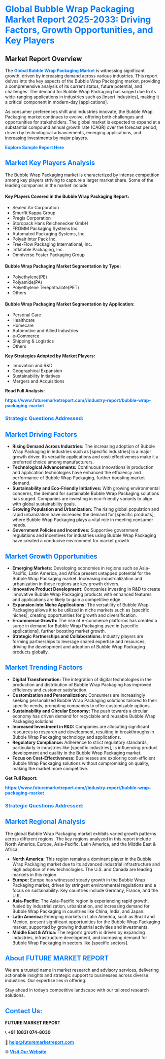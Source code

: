 <h1 style="color: #007BFF;">Global Bubble Wrap Packaging Market Report 2025-2033: Driving Factors, Growth Opportunities, and Key Players</h1>

<section id="overview">
<h2>Market Report Overview</h2>
<p>The <a href="https://www.futuremarketreport.com//industry-report/bubble-wrap-packaging-market" style="color: #007BFF; text-decoration: none;"><strong>Global Bubble Wrap Packaging Market</strong></a> is witnessing significant growth, driven by increasing demand across various industries. This report delves into the key aspects of the Bubble Wrap Packaging market, providing a comprehensive analysis of its current status, future potential, and challenges. The demand for Bubble Wrap Packaging has surged due to its wide-ranging applications in industries such as [insert industries], making it a critical component in modern-day [applications].</p>
<p>As consumer preferences shift and industries innovate, the Bubble Wrap Packaging market continues to evolve, offering both challenges and opportunities for stakeholders. The global market is expected to expand at a substantial compound annual growth rate (CAGR) over the forecast period, driven by technological advancements, emerging applications, and increasing investments by major players.</p>
</section>

<section id="overview">
<p><a href="https://www.futuremarketreport.com//request-sample/reportId=54274" style="color: #007BFF; text-decoration: none;"><strong>Explore Sample Report Here</strong></a></p>
</section>

<section id="key-players">
<h2 style="color: #007BFF;">Market Key Players Analysis</h2>
<p>The Bubble Wrap Packaging market is characterized by intense competition among key players striving to capture a larger market share. Some of the leading companies in the market include:</p>
<h4>Key Players Covered in the Bubble Wrap Packaging Report:</h4>
<ul><li>Sealed Air Corporation</li><li>Smurfit Kappa Group</li><li>Pregis Corporation</li><li>Storopack Hans Reichenecker GmbH</li><li>FROMM Packaging Systems Inc.</li><li>Automated Packaging Systems, Inc.</li><li>Polyair Inter Pack Inc.</li><li>Free-Flow Packaging International, Inc.</li><li>Inflatable Packaging, Inc.</li><li>Omniverse Foster Packaging Group</li></ul>
<h4>Bubble Wrap Packaging Market Segmentation by Type:</h4>
<ul><li>Polyethylene(PE)</li><li>Polyamide(PA)</li><li>Polyethylene Terephthalate(PET)</li><li>Others</li></ul>

<h4>Bubble Wrap Packaging Market Segmentation by Application:</h4>
<ul><li>Personal Care</li><li>Healthcare</li><li>Homecare</li><li>Automotive and Allied Industries</li><li>e-Commerce</li><li>Shipping &amp; Logistics</li><li>Others</li></ul>
<p><strong>Key Strategies Adopted by Market Players:</strong></p>
<ul>
<li>Innovation and R&D</li>
<li>Geographical Expansion</li>
<li>Sustainability Initiatives</li>
<li>Mergers and Acquisitions</li>
</ul>
</section>

<section>
<p><strong>Read Full Analysis: </strong></p><a href="https://www.futuremarketreport.com//industry-report/bubble-wrap-packaging-market" style="color: #007BFF; text-decoration: none;"><strong>https://www.futuremarketreport.com//industry-report/bubble-wrap-packaging-market</strong></a>
<h3 style="color: #007BFF;">Strategic Questions Addressed:</h3>
</section>

<section id="driving-factors">
<h2 style="color: #007BFF;">Market Driving Factors</h2>
<ul>
<li><strong>Rising Demand Across Industries:</strong> The increasing adoption of Bubble Wrap Packaging in industries such as [specific industries] is a major growth driver. Its versatile applications and cost-effectiveness make it a preferred choice among manufacturers.</li>
<li><strong>Technological Advancements:</strong> Continuous innovations in production and application technologies have enhanced the efficiency and performance of Bubble Wrap Packaging, further boosting market demand.</li>
<li><strong>Sustainability and Eco-Friendly Initiatives:</strong> With growing environmental concerns, the demand for sustainable Bubble Wrap Packaging solutions has surged. Companies are investing in eco-friendly variants to align with global sustainability goals.</li>
<li><strong>Growing Population and Urbanization:</strong> The rising global population and rapid urbanization have increased the demand for [specific products], where Bubble Wrap Packaging plays a vital role in meeting consumer needs.</li>
<li><strong>Government Policies and Incentives:</strong> Supportive government regulations and incentives for industries using Bubble Wrap Packaging have created a conducive environment for market growth.</li>
</ul>
</section>

<section id="growth-opportunities">
<h2 style="color: #007BFF;">Market Growth Opportunities</h2>
<ul>
<li><strong>Emerging Markets:</strong> Developing economies in regions such as Asia-Pacific, Latin America, and Africa present untapped potential for the Bubble Wrap Packaging market. Increasing industrialization and urbanization in these regions are key growth drivers.</li>
<li><strong>Innovative Product Development:</strong> Companies investing in R&D to create innovative Bubble Wrap Packaging products with enhanced features and applications are likely to gain a competitive edge.</li>
<li><strong>Expansion into Niche Applications:</strong> The versatility of Bubble Wrap Packaging allows it to be utilized in niche markets such as [specific niches], creating opportunities for growth and diversification.</li>
<li><strong>E-commerce Growth:</strong> The rise of e-commerce platforms has created a surge in demand for Bubble Wrap Packaging used in [specific applications], further boosting market growth.</li>
<li><strong>Strategic Partnerships and Collaborations:</strong> Industry players are forming partnerships to leverage shared expertise and resources, driving the development and adoption of Bubble Wrap Packaging products globally.</li>
</ul>
</section>

<section id="trending-factors">
<h2 style="color: #007BFF;">Market Trending Factors</h2>
<ul>
<li><strong>Digital Transformation:</strong> The integration of digital technologies in the production and distribution of Bubble Wrap Packaging has improved efficiency and customer satisfaction.</li>
<li><strong>Customization and Personalization:</strong> Consumers are increasingly seeking personalized Bubble Wrap Packaging solutions tailored to their specific needs, prompting companies to offer customizable options.</li>
<li><strong>Sustainability and Circular Economy:</strong> The push towards a circular economy has driven demand for recyclable and reusable Bubble Wrap Packaging solutions.</li>
<li><strong>Increased Investment in R&D:</strong> Companies are allocating significant resources to research and development, resulting in breakthroughs in Bubble Wrap Packaging technology and applications.</li>
<li><strong>Regulatory Compliance:</strong> Adherence to strict regulatory standards, particularly in industries like [specific industries], is influencing product development and quality in the Bubble Wrap Packaging market.</li>
<li><strong>Focus on Cost-Effectiveness:</strong> Businesses are exploring cost-efficient Bubble Wrap Packaging solutions without compromising on quality, making the market more competitive.</li>
</ul>
</section>

<section>
<p><strong>Get Full Report: </strong></p><a href="https://www.futuremarketreport.com//industry-report/bubble-wrap-packaging-market" style="color: #007BFF; text-decoration: none;"><strong>https://www.futuremarketreport.com//industry-report/bubble-wrap-packaging-market</strong></a>
<h3 style="color: #007BFF;">Strategic Questions Addressed:</h3>
</section>


<section id="regional-analysis">
<h2 style="color: #007BFF;">Market Regional Analysis</h2>
<p>The global Bubble Wrap Packaging market exhibits varied growth patterns across different regions. The key regions analyzed in this report include North America, Europe, Asia-Pacific, Latin America, and the Middle East & Africa:</p>
<ul>
<li><strong>North America:</strong> This region remains a dominant player in the Bubble Wrap Packaging market due to its advanced industrial infrastructure and high adoption of new technologies. The U.S. and Canada are leading markets in this region.</li>
<li><strong>Europe:</strong> Europe has witnessed steady growth in the Bubble Wrap Packaging market, driven by stringent environmental regulations and a focus on sustainability. Key countries include Germany, France, and the U.K.</li>
<li><strong>Asia-Pacific:</strong> The Asia-Pacific region is experiencing rapid growth, fueled by industrialization, urbanization, and increasing demand for Bubble Wrap Packaging in countries like China, India, and Japan.</li>
<li><strong>Latin America:</strong> Emerging markets in Latin America, such as Brazil and Mexico, present significant opportunities for the Bubble Wrap Packaging market, supported by growing industrial activities and investments.</li>
<li><strong>Middle East & Africa:</strong> The region’s growth is driven by expanding industries, infrastructure development, and increasing demand for Bubble Wrap Packaging in sectors like [specific sectors].</li>
</ul>
</section>

<footer>
<h2 style="color: #007BFF;">About FUTURE MARKET REPORT</h2>
<p>We are a trusted name in market research and advisory services, delivering actionable insights and strategic support to businesses across diverse industries. Our expertise lies in offering:</p>

<p>Stay ahead in today’s competitive landscape with our tailored research solutions.</p>

<h2 style="color: #007BFF;">Contact Us:</h2>
<p><strong>FUTURE MARKET REPORT</strong></p>
<p>📞 <strong>+91 (883) 074-8030</strong></p>
<p>📧 <strong><a href="mailto:help@futuremarketreport.com" style="color: #007BFF;">help@futuremarketreport.com</a></strong></p>
<p>🌐 <strong><a href="https://www.futuremarketreport.com/" style="color: #007BFF;">Visit Our Website</a></strong></p>
</footer>